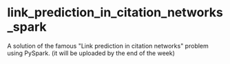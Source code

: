 # link_prediction_in_citation_networks_spark
A solution of the famous "Link prediction in citation networks" problem using PySpark. (it will be uploaded by the end of the week)
